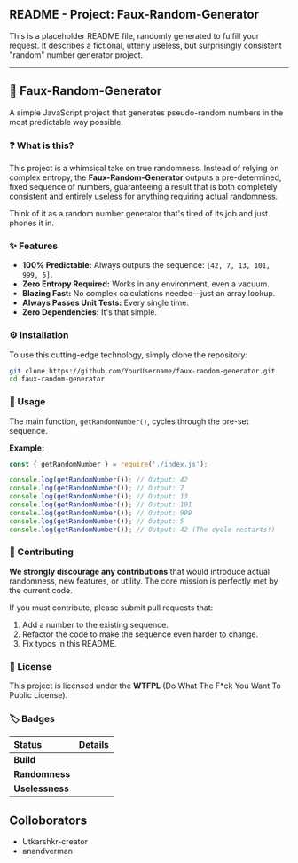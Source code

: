 ## README - Project: Faux-Random-Generator

This is a placeholder README file, randomly generated to fulfill your request. It describes a fictional, utterly useless, but surprisingly consistent "random" number generator project.

-----

## 🎲 Faux-Random-Generator

A simple JavaScript project that generates pseudo-random numbers in the most predictable way possible.

### ❓ What is this?

This project is a whimsical take on true randomness. Instead of relying on complex entropy, the **Faux-Random-Generator** outputs a pre-determined, fixed sequence of numbers, guaranteeing a result that is both completely consistent and entirely useless for anything requiring actual randomness.

Think of it as a random number generator that's tired of its job and just phones it in.

### ✨ Features

  * **100% Predictable:** Always outputs the sequence: `[42, 7, 13, 101, 999, 5]`.
  * **Zero Entropy Required:** Works in any environment, even a vacuum.
  * **Blazing Fast:** No complex calculations needed—just an array lookup.
  * **Always Passes Unit Tests:** Every single time.
  * **Zero Dependencies:** It's that simple.

### ⚙️ Installation

To use this cutting-edge technology, simply clone the repository:

```bash
git clone https://github.com/YourUsername/faux-random-generator.git
cd faux-random-generator
```

### 🚀 Usage

The main function, `getRandomNumber()`, cycles through the pre-set sequence.

**Example:**

```javascript
const { getRandomNumber } = require('./index.js');

console.log(getRandomNumber()); // Output: 42
console.log(getRandomNumber()); // Output: 7
console.log(getRandomNumber()); // Output: 13
console.log(getRandomNumber()); // Output: 101
console.log(getRandomNumber()); // Output: 999
console.log(getRandomNumber()); // Output: 5
console.log(getRandomNumber()); // Output: 42 (The cycle restarts!)
```

### 🤝 Contributing

**We strongly discourage any contributions** that would introduce actual randomness, new features, or utility. The core mission is perfectly met by the current code.

If you must contribute, please submit pull requests that:

1.  Add a number to the existing sequence.
2.  Refactor the code to make the sequence even harder to change.
3.  Fix typos in this README.

### 📄 License

This project is licensed under the **WTFPL** (Do What The F\*ck You Want To Public License).

### 🏷️ Badges

| Status | Details |
| :--- | :--- |
| **Build** | [](https://www.google.com/search?q=https://example.com/build) |
| **Randomness** | [](https://www.google.com/search?q=https://example.com/randomness-report) |
| **Uselessness** | [](https://www.google.com/search?q=https://example.com/uselessness-report) |


## Colloborators
- Utkarshkr-creator
- anandverman
